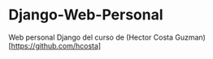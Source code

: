 # Django-Web-Personal
Web personal Django del curso de (Hector Costa Guzman)[https://github.com/hcosta]

